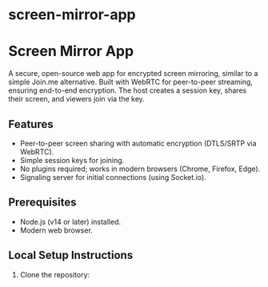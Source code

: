 # screen-mirror-app

# Screen Mirror App

A secure, open-source web app for encrypted screen mirroring, similar to a simple Join.me alternative. Built with WebRTC for peer-to-peer streaming, ensuring end-to-end encryption. The host creates a session key, shares their screen, and viewers join via the key.

## Features
- Peer-to-peer screen sharing with automatic encryption (DTLS/SRTP via WebRTC).
- Simple session keys for joining.
- No plugins required; works in modern browsers (Chrome, Firefox, Edge).
- Signaling server for initial connections (using Socket.io).

## Prerequisites
- Node.js (v14 or later) installed.
- Modern web browser.

## Local Setup Instructions
1. Clone the repository:
